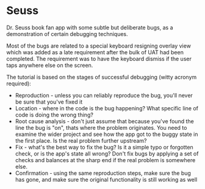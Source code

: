 # Seuss

Dr. Seuss book fan app with some subtle but deliberate bugs, as a demonstration of certain debugging techniques.

Most of the bugs are related to a special keyboard resigning overlay view which was added as a late requirement after the bulk of UAT had been completed. The requirement was to have the keyboard dismiss if the user taps anywhere else on the screen.

The tutorial is based on the stages of successful debugging (witty acronym required):

- Reproduction - unless you can reliably reproduce the bug, you'll never be sure that you've fixed it
- Location - where in the code is the bug happening? What specific line of code is doing the wrong thing?
- Root cause analysis - don't just assume that because you've found the line the bug is "on", thats where the problem originates. You need to examine the wider project and see how the app got to the buggy state in the first place. Is the real problem further upstream?
- Fix - what's the best way to fix the bug? Is it a simple typo or forgotten check, or is the app's state all wrong? Don't fix bugs by applying a set of checks and balances at the sharp end if the real problem is somewhere else.
- Confirmation - using the same reproduction steps, make sure the bug has gone, and make sure the original functionality is still working as well
